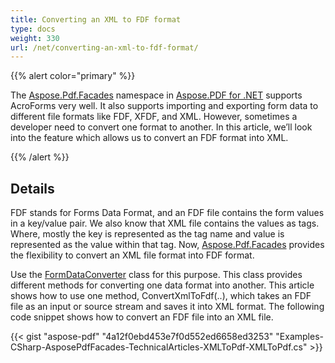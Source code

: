 ```yaml
---
title: Converting an XML to FDF format
type: docs
weight: 330
url: /net/converting-an-xml-to-fdf-format/
---
```


{{% alert color="primary" %}} 

The [Aspose.Pdf.Facades](https://docs-qa.aspose.com/display/pdftemp/Aspose.Pdf.Facades+namespace) namespace in [Aspose.PDF for .NET](/pdf/net/home-html/) supports AcroForms very well. It also supports importing and exporting form data to different file formats like FDF, XFDF, and XML. However, sometimes a developer need to convert one format to another. In this article, we’ll look into the feature which allows us to convert an FDF format into XML.

{{% /alert %}} 
## **Details**
FDF stands for Forms Data Format, and an FDF file contains the form values in a key/value pair. We also know that XML file contains the values as tags. Where, mostly the key is represented as the tag name and value is represented as the value within that tag. Now, [Aspose.Pdf.Facades](https://docs-qa.aspose.com/display/pdftemp/Aspose.Pdf.Facades+namespace) provides the flexibility to convert an XML file format into FDF format.

Use the [FormDataConverter](http://www.aspose.com/api/net/pdf/aspose.pdf.facades/FormDataConverter) class for this purpose. This class provides different methods for converting one data format into another. This article shows how to use one method, ConvertXmlToFdf(..), which takes an FDF file as an input or source stream and saves it into XML format. The following code snippet shows how to convert an FDF file into an XML file.



{{< gist "aspose-pdf" "4a12f0ebd453e7f0d552ed6658ed3253" "Examples-CSharp-AsposePdfFacades-TechnicalArticles-XMLToPdf-XMLToPdf.cs" >}}
